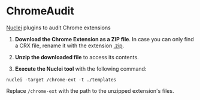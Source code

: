 # ChromeAudit
[Nuclei](https://github.com/projectdiscovery/nuclei#readme) plugins to audit Chrome extensions

1. **Download the Chrome Extension as a ZIP file**. In case you can only find a CRX file, rename it with the extension [.zip](https://chrome-stats.com).

2. **Unzip the downloaded file** to access its contents.

3. **Execute the Nuclei tool** with the following command:
```
nuclei -target /chrome-ext -t ./templates
```

Replace `/chrome-ext` with the path to the unzipped extension's files.
